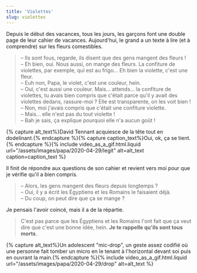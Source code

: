 ```yaml
---
title: 'Violettes'
slug: violettes
---
```


Depuis le début des vacances, tous les jours, les garçons font une double page de leur cahier de vacances. Aujourd'hui, le grand a un texte à lire (et à comprendre) sur les fleurs comestibles.

> – Ils sont fous, regarde, ils disent que des gens mangent des fleurs !  
> – Eh bien, oui. Nous aussi, on mange des fleurs. La confiture de violettes, par exemple, qui est au frigo… Eh bien la violette, c'est une fleur.  
> – Euh non, Papa, le violet, c'est une couleur, hein.  
> – Oui, c'est aussi une couleur. Mais… attends… la confiture de violettes, tu avais bien compris que c'était parce qu'il y avait des violettes dedans, rassure-moi ? Elle est transparente, on les voit bien !  
> – Non, moi j'avais compris que c'était une confiture violette.  
> – Mais… elle n'est pas du tout violette !  
> – Bah je sais, ça explique pourquoi elle n'a aucun goût !

{% capture alt_text%}David Tennant acquiesce de la tête tout en dodelinant.{% endcapture %}{% capture caption_text%}Oui, ok, ça se tient.{% endcapture %}{% include video_as_a_gif.html.liquid
url="/assets/images/papa/2020-04-29/legit"
alt=alt_text
caption=caption_text
%}

Il finit de répondre aux questions de son cahier et revient vers moi pour que je vérifie qu'il a bien compris.

> – Alors, les gens mangent des fleurs depuis longtemps ?  
> – Oui, il y a écrit les Égyptiens et les Romains le faisaient déjà.  
> – Du coup, on peut dire que ça se mange ?

Je pensais l'avoir coincé, mais il a de la répartie.

> C'est pas parce que les Égyptiens et les Romains l'ont fait que ça veut dire que c'est une bonne idée, hein. **Je te rappelle qu'ils sont tous morts**.

{% capture alt_text%}Un adolescent "mic-drop", un geste assez codifié où une personne fait tomber un micro en le tenant à l'horizontal devant soi puis en ouvrant la main.{% endcapture %}{% include video_as_a_gif.html.liquid
url="/assets/images/papa/2020-04-29/drop"
alt=alt_text
%}
